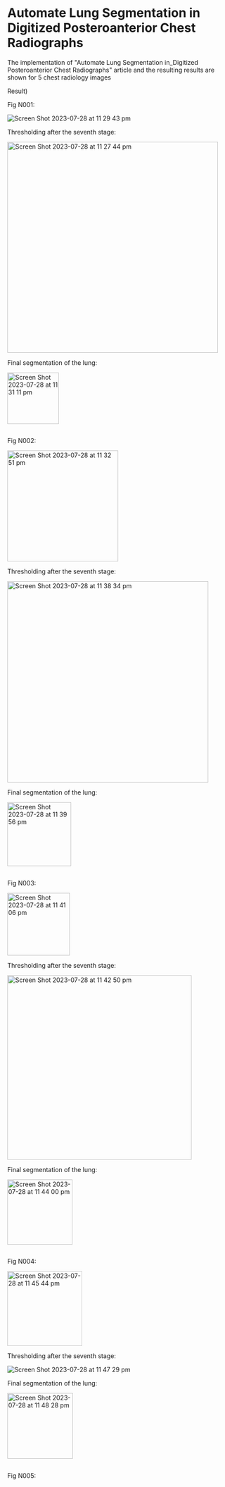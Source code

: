 # Automate Lung Segmentation in Digitized Posteroanterior Chest Radiographs

The implementation of "Automate Lung Segmentation in_Digitized Posteroanterior Chest Radiographs" article and the resulting results are shown for 5 chest radiology images


Result)


Fig N001:

![Screen Shot 2023-07-28 at 11 29 43 pm](https://github.com/HesamoddinHosseini/Automate_Lung_Segmentation_in_Digitized_Posteroanterior_Chest_Radiographs/assets/89314766/26f7ec7f-4e64-4047-a2e5-f317cba8123a)


Thresholding after the seventh stage:

<img width="479" alt="Screen Shot 2023-07-28 at 11 27 44 pm" src="https://github.com/HesamoddinHosseini/Automate_Lung_Segmentation_in_Digitized_Posteroanterior_Chest_Radiographs/assets/89314766/95a9150a-7d22-4894-860f-a4b720065c77">


Final segmentation of the lung:

<img width="117" alt="Screen Shot 2023-07-28 at 11 31 11 pm" src="https://github.com/HesamoddinHosseini/Automate_Lung_Segmentation_in_Digitized_Posteroanterior_Chest_Radiographs/assets/89314766/54bd24e7-0ad1-4be9-aaac-5cb5245f7584">

##

Fig N002:

<img width="252" alt="Screen Shot 2023-07-28 at 11 32 51 pm" src="https://github.com/HesamoddinHosseini/Automate_Lung_Segmentation_in_Digitized_Posteroanterior_Chest_Radiographs/assets/89314766/da120d7c-322e-47b1-a436-ec00be5de430">


Thresholding after the seventh stage:

<img width="457" alt="Screen Shot 2023-07-28 at 11 38 34 pm" src="https://github.com/HesamoddinHosseini/Automate_Lung_Segmentation_in_Digitized_Posteroanterior_Chest_Radiographs/assets/89314766/2be03ed3-321f-48c3-bc74-5d9dfcb93345">


Final segmentation of the lung:

<img width="145" alt="Screen Shot 2023-07-28 at 11 39 56 pm" src="https://github.com/HesamoddinHosseini/Automate_Lung_Segmentation_in_Digitized_Posteroanterior_Chest_Radiographs/assets/89314766/37ce5b95-458b-4417-bcb8-4511bdd792b8">

##

Fig N003:

<img width="142" alt="Screen Shot 2023-07-28 at 11 41 06 pm" src="https://github.com/HesamoddinHosseini/Automate_Lung_Segmentation_in_Digitized_Posteroanterior_Chest_Radiographs/assets/89314766/a9ac61c3-414b-4459-b09d-5b090c8f49a5">


Thresholding after the seventh stage:

<img width="419" alt="Screen Shot 2023-07-28 at 11 42 50 pm" src="https://github.com/HesamoddinHosseini/Automate_Lung_Segmentation_in_Digitized_Posteroanterior_Chest_Radiographs/assets/89314766/c250dcd0-6b0c-4fde-9595-0207390c2859">


Final segmentation of the lung:

<img width="148" alt="Screen Shot 2023-07-28 at 11 44 00 pm" src="https://github.com/HesamoddinHosseini/Automate_Lung_Segmentation_in_Digitized_Posteroanterior_Chest_Radiographs/assets/89314766/04e8d50e-6c2e-43f6-9032-85b3b025833b">

##

Fig N004:

<img width="170" alt="Screen Shot 2023-07-28 at 11 45 44 pm" src="https://github.com/HesamoddinHosseini/Automate_Lung_Segmentation_in_Digitized_Posteroanterior_Chest_Radiographs/assets/89314766/1795d51c-40b5-49bf-8f03-d33eb2756f51">

Thresholding after the seventh stage:

![Screen Shot 2023-07-28 at 11 47 29 pm](https://github.com/HesamoddinHosseini/Automate_Lung_Segmentation_in_Digitized_Posteroanterior_Chest_Radiographs/assets/89314766/d372975c-c77d-419f-a786-2c63f1315f25)

Final segmentation of the lung:

<img width="149" alt="Screen Shot 2023-07-28 at 11 48 28 pm" src="https://github.com/HesamoddinHosseini/Automate_Lung_Segmentation_in_Digitized_Posteroanterior_Chest_Radiographs/assets/89314766/3d71995d-2079-4968-8687-8d1e346fd528">

##

Fig N005:

